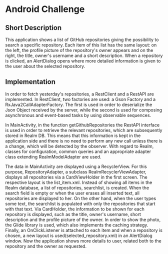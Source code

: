 # Android Challenge

## Short Description

This application shows a list of GitHub repositories giving the possibility to search a specific repository. Each item of this list has the same layout: on the left, the profile picture of the repository's owner appears and on the right, the title, owner's username and a short description. When a repository is clicked, an AlertDialog opens where more detailed information is given to the user about the selected repository.

## Implementation

In order to fetch yesterday's repositories, a RestClient and a RestAPI are implemented. In RestClient, two factories are used: a Gson Factory and a RxJava2CallAdapterFactory. The first is used in order to deserialize the Json Object received by the server, while the second is used for composing asynchronous and event-based tasks by using observable sequences.

In MainActivity, in the function getGithubRepositories the RestAPI interface is used in order to retrieve the relevant repositories, which are subsequently stored in Realm DB. This means that this information is kept in the application side and there is no need to perform any new call unless there is a change, which will be detected by the observer. With regard to Realm, classes for configuration, common queries and an appropriate adapter class extending RealmModelAdapter are used. 

The data in MainActivity are displayed using a RecyclerView. For this purpose, RepositoryAdapter, a subclass RealmRecyclerViewAdapter, displays all repositories via a CardViewHolder in the first screen. The respective layout is the list_item.xml. Instead of showing all items in the Realm database, a list of repositories, searchlist, is created. When the search field is empty or when the user erases all inserted text, all repositories are displayed to her. On the other hand, when the user types some text, the searchlist is populated with only the repositories that start with that text. Via CardHolder, the information to be shown for each repository is displayed, such as the title, owner's username, short description and the profile picture of the owner. In order to show the photo, the Glide library is used, which also implements the caching strategy. Finally, an OnClickListener is attached to each item and when a repository is chosen, a new layout is used(selected_repository.xml) in an AlertDialog window. Now the application shows more details to user, related both to the repository and the owner as requested.

